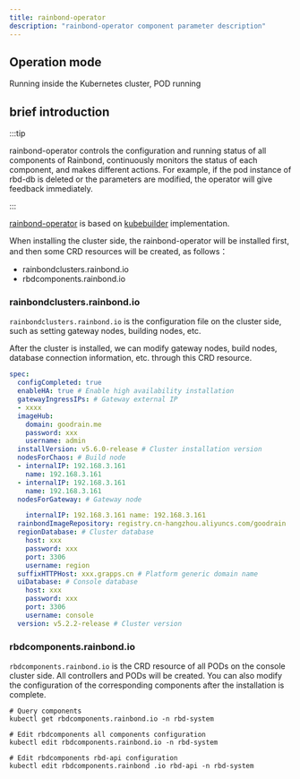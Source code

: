```yaml
---
title: rainbond-operator
description: "rainbond-operator component parameter description"
---
```



## Operation mode

Running inside the Kubernetes cluster, POD running

## brief introduction

:::tip

rainbond-operator controls the configuration and running status of all components of Rainbond, continuously monitors the status of each component, and makes different actions. For example, if the pod instance of rbd-db is deleted or the parameters are modified, the operator will give feedback immediately.

:::

[rainbond-operator](https://github.com/goodrain/rainbond-operator) is based on [kubebuilder](https://book.kubebuilder.io/) implementation.

When installing the cluster side, the rainbond-operator will be installed first, and then some CRD resources will be created, as follows：

* rainbondclusters.rainbond.io
* rbdcomponents.rainbond.io

### rainbondclusters.rainbond.io

`rainbondclusters.rainbond.io` is the configuration file on the cluster side, such as setting gateway nodes, building nodes, etc.

After the cluster is installed, we can modify gateway nodes, build nodes, database connection information, etc. through this CRD resource.

```yaml title="kubectl edit rainbondclusters.rainbond.io -n rbd-system"
spec:
  configCompleted: true
  enableHA: true # Enable high availability installation
  gatewayIngressIPs: # Gateway external IP
  - xxxx
  imageHub:
    domain: goodrain.me
    password: xxx
    username: admin  
  installVersion: v5.6.0-release # Cluster installation version
  nodesForChaos: # Build node
  - internalIP: 192.168.3.161
    name: 192.168.3.161
  - internalIP: 192.168.3.161
    name: 192.168.3.161
  nodesForGateway: # Gateway node

    internalIP: 192.168.3.161 name: 192.168.3.161
  rainbondImageRepository: registry.cn-hangzhou.aliyuncs.com/goodrain
  regionDatabase: # Cluster database
    host: xxx
    password: xxx
    port: 3306
    username: region
  suffixHTTPHost: xxx.grapps.cn # Platform generic domain name
  uiDatabase: # Console database
    host: xxx
    password: xxx
    port: 3306
    username: console
  version: v5.2.2-release # Cluster version
```

### rbdcomponents.rainbond.io

`rbdcomponents.rainbond.io` is the CRD resource of all PODs on the console cluster side. All controllers and PODs will be created. You can also modify the configuration of the corresponding components after the installation is complete.

```shell
# Query components
kubectl get rbdcomponents.rainbond.io -n rbd-system

# Edit rbdcomponents all components configuration
kubectl edit rbdcomponents.rainbond.io -n rbd-system

# Edit rbdcomponents rbd-api configuration
kubectl edit rbdcomponents.rainbond .io rbd-api -n rbd-system
```



